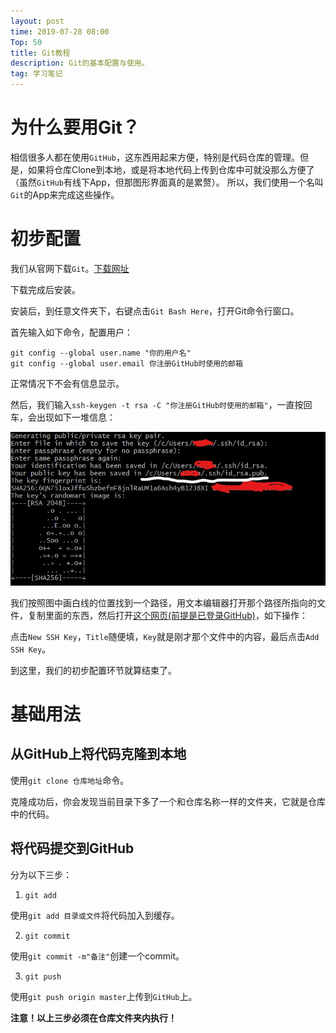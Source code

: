 ```yaml
---
layout: post
time: 2019-07-28 08:00
Top: 50
title: Git教程
description: Git的基本配置与使用。
tag: 学习笔记
---
```


# 为什么要用Git？

相信很多人都在使用`GitHub`，这东西用起来方便，特别是代码仓库的管理。但是，如果将仓库Clone到本地，或是将本地代码上传到仓库中可就没那么方便了（虽然`GitHub`有线下App，但那图形界面真的是累赘）。
所以，我们使用一个名叫`Git`的App来完成这些操作。

# 初步配置

我们从官网下载`Git`。[下载网址](https://git-scm.com/downloads)

下载完成后安装。

安装后，到任意文件夹下，右键点击`Git Bash Here`，打开Git命令行窗口。

首先输入如下命令，配置用户：

```
git config --global user.name "你的用户名"
git config --global user.email 你注册GitHub时使用的邮箱
```

正常情况下不会有信息显示。

然后，我们输入`ssh-keygen -t rsa -C "你注册GitHub时使用的邮箱"`，一直按回车，会出现如下一堆信息：

![](https://raw.githubusercontent.com/Bambusaceae/images/master/%E6%89%B9%E6%B3%A8%202019-07-28%20091507.jpg)

我们按照图中画白线的位置找到一个路径，用文本编辑器打开那个路径所指向的文件，复制里面的东西，然后打开[这个网页(前提是已登录GitHub)](https://github.com/settings/keys)，如下操作：

点击`New SSH Key`，`Title`随便填，`Key`就是刚才那个文件中的内容，最后点击`Add SSH Key`。

到这里，我们的初步配置环节就算结束了。

# 基础用法

## 从GitHub上将代码克隆到本地

使用`git clone 仓库地址`命令。

克隆成功后，你会发现当前目录下多了一个和仓库名称一样的文件夹，它就是仓库中的代码。

## 将代码提交到GitHub

分为以下三步：

1. `git add`

使用`git add 目录或文件`将代码加入到缓存。

2. `git commit`

使用`git commit -m"备注"`创建一个commit。

3. `git push`

使用`git push origin master`上传到`GitHub`上。

**注意！以上三步必须在仓库文件夹内执行！**

